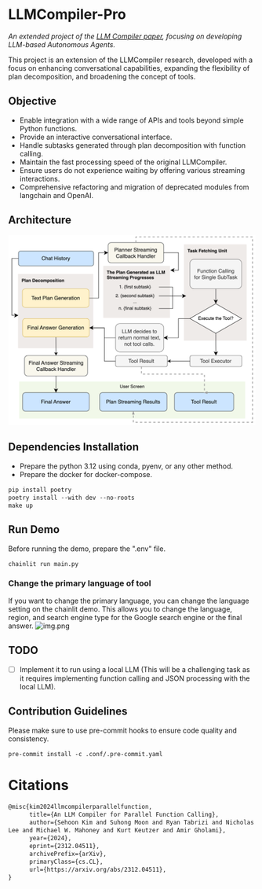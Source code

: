 # LLMCompiler-Pro
_An extended project of the [LLM Compiler paper](https://arxiv.org/abs/2312.04511), focusing on developing LLM-based Autonomous Agents._

This project is an extension of the LLMCompiler research, developed with a focus on enhancing conversational capabilities, expanding the flexibility of plan decomposition, and broadening the concept of tools.

## Objective
- Enable integration with a wide range of APIs and tools beyond simple Python functions.
- Provide an interactive conversational interface. 
- Handle subtasks generated through plan decomposition with function calling.
- Maintain the fast processing speed of the original LLMCompiler.
- Ensure users do not experience waiting by offering various streaming interactions.
- Comprehensive refactoring and migration of deprecated modules from langchain and OpenAI.

## Architecture
![](assets/llmcompilerpro.png)

## Dependencies Installation
- Prepare the python 3.12 using conda, pyenv, or any other method.
- Prepare the docker for docker-compose.

```shell
pip install poetry
poetry install --with dev --no-roots
make up
```
## Run Demo
Before running the demo, prepare the ".env" file.
```shell
chainlit run main.py
````

### Change the primary language of tool
If you want to change the primary language, you can change the language setting on the chainlit demo. 
This allows you to change the language, region, and search engine type for the Google search engine or the final answer.
![img.png](assets/setting_capture.png)

## TODO
- [ ] Implement it to run using a local LLM (This will be a challenging task as it requires implementing function calling and JSON processing with the local LLM).

## Contribution Guidelines
Please make sure to use pre-commit hooks to ensure code quality and consistency.
```shell
pre-commit install -c .conf/.pre-commit.yaml
```

# Citations
```
@misc{kim2024llmcompilerparallelfunction,
      title={An LLM Compiler for Parallel Function Calling}, 
      author={Sehoon Kim and Suhong Moon and Ryan Tabrizi and Nicholas Lee and Michael W. Mahoney and Kurt Keutzer and Amir Gholami},
      year={2024},
      eprint={2312.04511},
      archivePrefix={arXiv},
      primaryClass={cs.CL},
      url={https://arxiv.org/abs/2312.04511}, 
}
```
